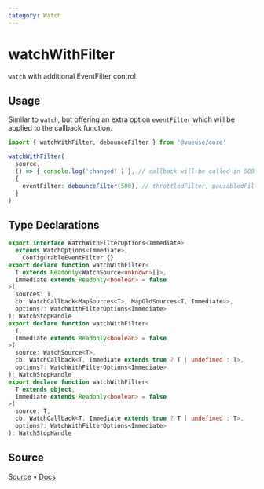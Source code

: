 ```yaml
---
category: Watch
---
```


# watchWithFilter

`watch` with additional EventFilter control.

## Usage

Similar to `watch`, but offering an extra option `eventFilter` which will be applied to the callback function.

```ts
import { watchWithFilter, debounceFilter } from '@vueuse/core'

watchWithFilter(
  source,
  () => { console.log('changed!') }, // callback will be called in 500ms debounced manner 
  {
    eventFilter: debounceFilter(500), // throttledFilter, pausabledFilter or custom filters
  }
)
```


<!--FOOTER_STARTS-->
## Type Declarations

```typescript
export interface WatchWithFilterOptions<Immediate>
  extends WatchOptions<Immediate>,
    ConfigurableEventFilter {}
export declare function watchWithFilter<
  T extends Readonly<WatchSource<unknown>[]>,
  Immediate extends Readonly<boolean> = false
>(
  sources: T,
  cb: WatchCallback<MapSources<T>, MapOldSources<T, Immediate>>,
  options?: WatchWithFilterOptions<Immediate>
): WatchStopHandle
export declare function watchWithFilter<
  T,
  Immediate extends Readonly<boolean> = false
>(
  source: WatchSource<T>,
  cb: WatchCallback<T, Immediate extends true ? T | undefined : T>,
  options?: WatchWithFilterOptions<Immediate>
): WatchStopHandle
export declare function watchWithFilter<
  T extends object,
  Immediate extends Readonly<boolean> = false
>(
  source: T,
  cb: WatchCallback<T, Immediate extends true ? T | undefined : T>,
  options?: WatchWithFilterOptions<Immediate>
): WatchStopHandle
```

## Source

[Source](https://github.com/vueuse/vueuse/blob/master/packages/shared/watchWithFilter/index.ts) • [Docs](https://github.com/vueuse/vueuse/blob/master/packages/shared/watchWithFilter/index.md)


<!--FOOTER_ENDS-->